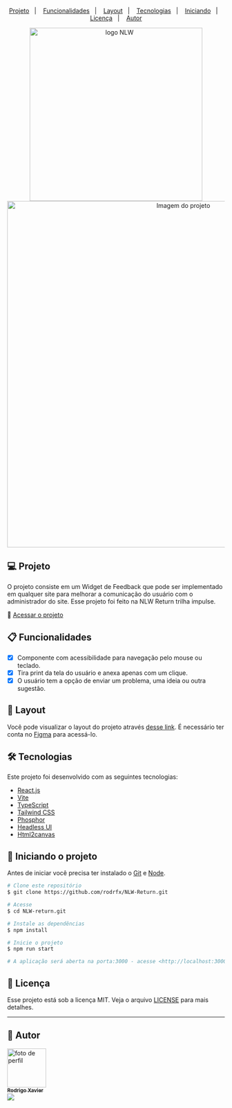 <p align="center">
  <a href="#-projeto">Projeto</a>&nbsp;&nbsp;&nbsp;|&nbsp;&nbsp;&nbsp;
  <a href="#clipboard-funcionalidades">Funcionalidades</a>&nbsp;&nbsp;&nbsp;|&nbsp;&nbsp;&nbsp;
  <a href="#-layout">Layout</a>&nbsp;&nbsp;&nbsp;|&nbsp;&nbsp;&nbsp;
  <a href="#-tecnologias">Tecnologias</a>&nbsp;&nbsp;&nbsp;|&nbsp;&nbsp;&nbsp;
  <a href="#checkered_flag-iniciando-o-projeto"">Iniciando</a>&nbsp;&nbsp;&nbsp;|&nbsp;&nbsp;&nbsp;
  <a href="#-licença">Licença</a>&nbsp;&nbsp;&nbsp;|&nbsp;&nbsp;&nbsp;
  <a href="#man-autor">Autor</a>
</p>

<div align="center"><img width="400" src="https://user-images.githubusercontent.com/68661446/167944252-d7a534dc-4edc-4bf7-b77b-8f0b1a20a77d.svg" alt="logo NLW"></div>
<div align="center"><img width="800" src="https://user-images.githubusercontent.com/68661446/167944796-7d3e702d-934d-46a2-96b5-dc87772bf2c5.png" alt="Imagem do projeto"></div>

## 💻 Projeto

<p> O projeto consiste em um Widget de Feedback que pode ser implementado em qualquer site para melhorar a comunicação do usuário com o administrador do site. Esse projeto foi feito na NLW Return trilha impulse.</p>

🔗 [Acessar o projeto](https://nlw-return-front-rodrfx.vercel.app/)


## :clipboard: Funcionalidades
- [x] Componente com acessibilidade para navegação pelo mouse ou teclado.
- [x] Tira print da tela do usuário e anexa apenas com um clique.
- [x] O usuário tem a opção de enviar um problema, uma ideia ou outra sugestão.

## 🔖 Layout

Você pode visualizar o layout do projeto através [desse link](https://www.figma.com/file/Rh8kLXgEbMIlTA5DV6TaoF/Feedback-Widget-(Community)?node-id=10%3A1722). É necessário ter conta no [Figma](https://figma.com) para acessá-lo.

## 🛠 Tecnologias

Este projeto foi desenvolvido com as seguintes tecnologias:
- [React.js](https://pt-br.reactjs.org/)
- [Vite](https://vitejs.dev/)
- [TypeScript](https://www.typescriptlang.org/)
- [Tailwind CSS](https://tailwindcss.com/)
- [Phosphor](https://phosphoricons.com/)
- [Headless UI](https://headlessui.dev/)
- [Html2canvas](https://html2canvas.hertzen.com/)

## :checkered_flag: Iniciando o projeto
Antes de iniciar você precisa ter instalado o [Git](https://git-scm.com) e [Node](https://nodejs.org/en/).

```bash
# Clone este repositório
$ git clone https://github.com/rodrfx/NLW-Return.git

# Acesse
$ cd NLW-return.git

# Instale as dependências
$ npm install

# Inicie o projeto
$ npm run start

# A aplicação será aberta na porta:3000 - acesse <http://localhost:3000>
```

## 📝 Licença

Esse projeto está sob a licença MIT. Veja o arquivo [LICENSE](https://opensource.org/licenses/MIT) para mais detalhes.

---

## :man: Autor

<a href="https://github.com/rodrfx">
 <img src="https://avatars.githubusercontent.com/u/68661446?v=4" width="90px;" alt="foto de perfil"/>
 <br />
 <sub><b>Rodrigo Xavier</b></sub>
</a>
                                                                                                   
<div> 
  <a href="https://www.linkedin.com/in/rodrfx" target="_blank"><img src="https://img.shields.io/badge/-LinkedIn-%230077B5?style=for-the-badge&logo=linkedin&logoColor=white" target="_blank"></a> 
</div>

